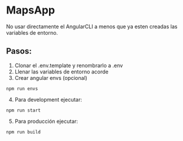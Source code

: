 # MapsApp

No usar directamente el AngularCLI a menos que ya esten creadas las variables de entorno.

## Pasos:

1. Clonar el .env.template y renombrarlo a .env
2. Llenar las variables de entorno acorde
3. Crear angular envs (opcional)

```
npm run envs
```

4. Para development ejecutar:

```
npm run start
```

5. Para producción ejecutar:

```
npm run build
```
